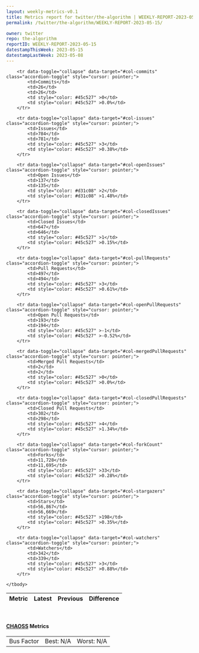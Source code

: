 ```yaml
---
layout: weekly-metrics-v0.1
title: Metrics report for twitter/the-algorithm | WEEKLY-REPORT-2023-05-15
permalink: /twitter/the-algorithm/WEEKLY-REPORT-2023-05-15/

owner: twitter
repo: the-algorithm
reportID: WEEKLY-REPORT-2023-05-15
datestampThisWeek: 2023-05-15
datestampLastWeek: 2023-05-08
---
```




<table class="table table-condensed" style="border-collapse:collapse;">
    <thead>
    <tr>
        <th>Metric</th>
        <th>Latest</th>
        <th>Previous</th>
        <th colspan="2" style="text-align: center;">Difference</th>
    </tr>
    </thead>
    <tbody>

        <tr data-toggle="collapse" data-target="#col-commits" class="accordion-toggle" style="cursor: pointer;">
            <td>Commits</td>
            <td>26</td>
            <td>26</td>
            <td style="color: #45c527" >0</td>
            <td style="color: #45c527" >0.0%</td>
        </tr>
        
        <tr data-toggle="collapse" data-target="#col-issues" class="accordion-toggle" style="cursor: pointer;">
            <td>Issues</td>
            <td>784</td>
            <td>781</td>
            <td style="color: #45c527" >3</td>
            <td style="color: #45c527" >0.38%</td>
        </tr>
        
        <tr data-toggle="collapse" data-target="#col-openIssues" class="accordion-toggle" style="cursor: pointer;">
            <td>Open Issues</td>
            <td>137</td>
            <td>135</td>
            <td style="color: #d31c08" >2</td>
            <td style="color: #d31c08" >1.48%</td>
        </tr>
        
        <tr data-toggle="collapse" data-target="#col-closedIssues" class="accordion-toggle" style="cursor: pointer;">
            <td>Closed Issues</td>
            <td>647</td>
            <td>646</td>
            <td style="color: #45c527" >1</td>
            <td style="color: #45c527" >0.15%</td>
        </tr>
        
        <tr data-toggle="collapse" data-target="#col-pullRequests" class="accordion-toggle" style="cursor: pointer;">
            <td>Pull Requests</td>
            <td>497</td>
            <td>494</td>
            <td style="color: #45c527" >3</td>
            <td style="color: #45c527" >0.61%</td>
        </tr>
        
        <tr data-toggle="collapse" data-target="#col-openPullRequests" class="accordion-toggle" style="cursor: pointer;">
            <td>Open Pull Requests</td>
            <td>193</td>
            <td>194</td>
            <td style="color: #45c527" >-1</td>
            <td style="color: #45c527" >-0.52%</td>
        </tr>
        
        <tr data-toggle="collapse" data-target="#col-mergedPullRequests" class="accordion-toggle" style="cursor: pointer;">
            <td>Merged Pull Requests</td>
            <td>2</td>
            <td>2</td>
            <td style="color: #45c527" >0</td>
            <td style="color: #45c527" >0.0%</td>
        </tr>
        
        <tr data-toggle="collapse" data-target="#col-closedPullRequests" class="accordion-toggle" style="cursor: pointer;">
            <td>Closed Pull Requests</td>
            <td>302</td>
            <td>298</td>
            <td style="color: #45c527" >4</td>
            <td style="color: #45c527" >1.34%</td>
        </tr>
        
        <tr data-toggle="collapse" data-target="#col-forkCount" class="accordion-toggle" style="cursor: pointer;">
            <td>Forks</td>
            <td>11,728</td>
            <td>11,695</td>
            <td style="color: #45c527" >33</td>
            <td style="color: #45c527" >0.28%</td>
        </tr>
        
        <tr data-toggle="collapse" data-target="#col-stargazers" class="accordion-toggle" style="cursor: pointer;">
            <td>Stars</td>
            <td>56,867</td>
            <td>56,669</td>
            <td style="color: #45c527" >198</td>
            <td style="color: #45c527" >0.35%</td>
        </tr>
        
        <tr data-toggle="collapse" data-target="#col-watchers" class="accordion-toggle" style="cursor: pointer;">
            <td>Watchers</td>
            <td>342</td>
            <td>339</td>
            <td style="color: #45c527" >3</td>
            <td style="color: #45c527" >0.88%</td>
        </tr>
        
    </tbody>
</table>
<br>
<h4><a target="_blank" href="https://chaoss.community/">CHAOSS</a> Metrics</h4>

<table class="table table-condensed" style="border-collapse:collapse;">
    <tbody>
        <td>Bus Factor</td>
        <td>Best: N/A</td>
        <td>Worst: N/A</td>
    </tbody>
</table>
